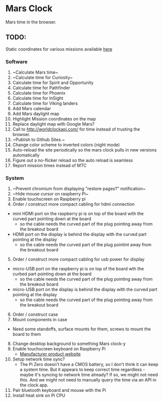 # Mars Clock

Mars time in the browser.

## TODO:

Static coordinates for various missions available [here](https://mars.nasa.gov/internal_resources/825/#:~:text=Its%20coordinates%20are%201.95%20degrees%20south%2C%20354.47%20degrees%20east.&text=Like%20a%20human%20field%20geologist,examine%20their%20composition%20and%20structure.)


### Software

1. ~Calculate Mars time~
2. ~Calculate time for Curiosity~
3. Calculate time for Spirit and Opportunity
4. Calculate time for Pathfinder
5. Calculate time for Phoenix
6. Calculate time for InSight
7. Calculate time for Viking landers
8. Add Mars calendar
9. Add Mars daylight map
10. Highlight Mission coordinates on the map
11. Replace daylight map with Google Mars?
12. Call to <http://worldclockapi.com/> for time instead of trusting the browser.
13. ~Publish to Github Sites.~
14. Change color scheme to inverted colors (night mode)
15. Auto-reload the site periodically so the mars clock pulls in new versions automatically
16. Figure out a no-flicker reload so the auto reload is seamless
17. Report mission times instead of MTC

### System

1. ~Prevent chromium from displaying "restore pages?" notification~
2. ~Hide mouse cursor on raspberry Pi~
3. Enable touchscreen on Raspberry pi
4. Order / construct more compact cabling for hdmi connection
  - mini HDMI port on the raspberry pi is on top of the board with the curved part pointing down at the board
      - so the cable needs the curved part of the plug pointing away from the breakout board
  - HDMI port on the display is behind the display with the curved part pointing at the display
      - so the cable needs the curved part of the plug pointint away from the breakout board
5. Order / construct more compact cabling for usb power for display
  - micro-USB port on the raspberry pi is on top of the board wth the curbed part pointing down at the board
      - so the cable needs the curved part of the plug pointing away from the breakout board
  - micro-USB port on the display is behind the display with the curved part pointing at the display
      - so the cable needs the curved part of the plug pointing away from the breakout board
6. Order / construct case
7. Mount components in case
  - Need some standoffs, surface mounts for them, screws to mount the board to them
8. Change desktop background to something Mars clock-y
9. Enable touchscreen keyboard on Raspberry Pi
    - [Manufacturer product website](https://wiki.52pi.com/index.php/5-Inch-800x480-Capacitive-Touch-Screen_SKU:_EP-0081)
10. Setup network time sync?
    - The Pi Zero doesn't have a CMOS battery, so I don't think it can keep a system time. But it appears to keep correct
      time regardless - maybe it's syncing to network time already? If so, we might not need this. And we might not
      need to manually query the time via an API in the clock app.
11. Pair bluetooth keyboard and mouse with the Pi
12. Install heat sink on Pi CPU
